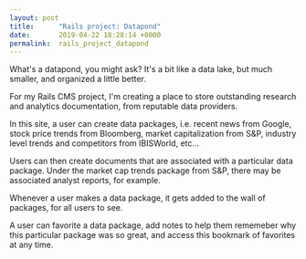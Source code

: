 ```yaml
---
layout: post
title:      "Rails project: Datapond"
date:       2019-04-22 18:28:14 +0000
permalink:  rails_project_datapond
---
```



What's a datapond, you might ask? 
It's a bit like a data lake, but much smaller, and organized a little better. 

For my Rails CMS project, I'm creating a place to store outstanding research and analytics documentation, from reputable data providers.

In this site, a user can create data packages, i.e. recent news from Google, stock price trends from Bloomberg, market capitalization from S&P, industry level trends and competitors from IBISWorld, etc... 

Users can then create documents that are associated with a particular data package. Under the market cap trends package from S&P, there may be associated analyst reports, for example. 

Whenever a user makes a data package, it gets added to the wall of packages, for all users to see. 

A user can favorite a data package, add notes to help them rememeber why this particular package was so great, and access this bookmark of favorites at any time. 


